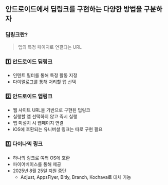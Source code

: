 ## 안드로이드에서 딥링크를 구현하는 다양한 방법을 구분하자
### 딥링크란?
> 앱의 특정 페이지로 연결되는 URL
### 1️⃣ 안드로이드 딥링크
- 인텐트 필터를 통해 특정 활동 지정
- 다이얼로그를 통해 처리할 앱 선택
### 2️⃣ 안드로이드 앱링크
- 웹 사이트 URL을 기반으로 구현된 딥링크
- 실행할 앱 선택하지 않고 즉시 실행
- 앱 미설치 시 웹페이지 연결
- iOS에 호환되는 유니버셜 링크는 따로 구현 필요
### 3️⃣ 다이나믹 링크
- 하나의 링크로 여러 OS에 호환
- 파이어베이스를 통해 제공
- 2025년 8월 25일 지원 중단
  - Adjust, AppsFlyer, Bitly, Branch, Kochava로 대체 가능
